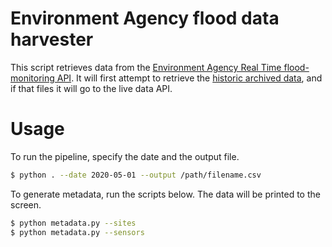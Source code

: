 #  

# Environment Agency flood data harvester

This script retrieves data from the [Environment Agency Real Time flood-monitoring API](https://environment.data.gov.uk/flood-monitoring/doc/reference). It will first attempt to retrieve the [historic archived data](https://environment.data.gov.uk/flood-monitoring/doc/reference#historic-readings), and if that files it will go to the live data API.

# Usage

To run the pipeline, specify the date and the output file.

```bash
$ python . --date 2020-05-01 --output /path/filename.csv
```

To generate metadata, run the scripts below. The data will be printed to the screen.

```bash
$ python metadata.py --sites
$ python metadata.py --sensors
```

